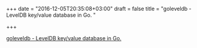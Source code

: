 +++
date = "2016-12-05T20:35:08+03:00"
draft = false
title = "goleveldb - LevelDB key/value database in Go. "

+++

<p><a href="https://t.co/it2013bbaB">goleveldb - LevelDB key/value database in Go. </a></p>
